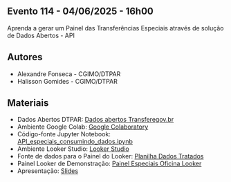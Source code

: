## Evento 114 - 04/06/2025 - 16h00
Aprenda a gerar um Painel das Transferências Especiais através de solução de Dados Abertos - API
## Autores
- Alexandre Fonseca - CGIMO/DTPAR
- Halisson Gomides - CGIMO/DTPAR
## Materiais
- Dados Abertos DTPAR: [Dados abertos Transferegov.br](https://www.gov.br/transferegov/pt-br/ferramentas-gestao/dados-abertos)
- Ambiente Google Colab: [Google Colaboratory](https://colab.research.google.com)
- Código-fonte Jupyter Notebook: [API_especiais_consumindo_dados.ipynb](https://github.com/dados-cgimo-dtpar/X_FNTU_2025/blob/main/Evento_114/API_especiais_consumindo_dados.ipynb)
- Ambiente Looker Studio: [Looker Studio](https://lookerstudio.google.com)
- Fonte de dados para o Painel do Looker: [Planilha Dados Tratados](https://github.com/dados-cgimo-dtpar/X_FNTU_2025/raw/refs/heads/main/Evento_114/trans_especiais_2023_2024_tratado.xlsx)
- Painel Looker de Demonstração: [Painel Especiais Oficina Looker](https://lookerstudio.google.com/reporting/8d5b9fe9-5109-4f24-a495-2849c4f39df0)
- Apresentação: [Slides](https://github.com/dados-cgimo-dtpar/X_FNTU_2025/raw/refs/heads/main/Evento_114/X_FNTU_2025-Evento_114.pptx)
